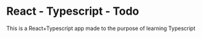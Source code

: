 # React - Typescript - Todo

This is a React+Typescript app made to the purpose of learning Typescript